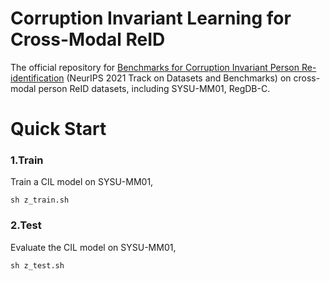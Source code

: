 # Corruption Invariant Learning for Cross-Modal ReID
 The official repository for [Benchmarks for Corruption Invariant Person Re-identification](https://arxiv.org/abs/2111.00880) (NeurIPS 2021 Track on Datasets and Benchmarks) on cross-modal person ReID datasets, including SYSU-MM01, RegDB-C.

# Quick Start
### 1.Train
Train a CIL model on SYSU-MM01,

```
sh z_train.sh
```

### 2.Test
Evaluate the CIL model on SYSU-MM01,

```
sh z_test.sh
```
